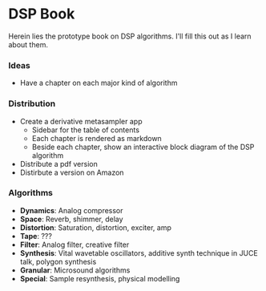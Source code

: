 # DSP Book

Herein lies the prototype book on DSP algorithms. I'll fill this out as I learn about them. 

### Ideas
 - Have a chapter on each major kind of algorithm

### Distribution
 - Create a derivative metasampler app
   - Sidebar for the table of contents
   - Each chapter is rendered as markdown
   - Beside each chapter, show an interactive block diagram of the DSP algorithm
 - Distribute a pdf version
 - Distirbute a version on Amazon

 ### Algorithms
  - **Dynamics**: Analog compressor
  - **Space**: Reverb, shimmer, delay
  - **Distortion**: Saturation, distortion, exciter, amp
  - **Tape**: ???
  - **Filter**: Analog filter, creative filter
  - **Synthesis**: Vital wavetable oscillators, additive synth technique in JUCE talk, polygon synthesis
  - **Granular**: Microsound algorithms
  - **Special**: Sample resynthesis, physical modelling
